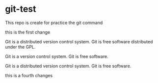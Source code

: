 # git-test
This repo is create for practice the git command

this is the first change

Git is a distributed version control system.
Git is free software distributed under the GPL.

Git is a version control system.
Git is free software.

Git is a distributed version control system.
Git is free software.

this is a fourth changes